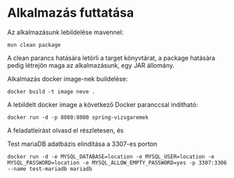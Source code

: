 # Alkalmazás futtatása

Az alkalmazásunk lebildelése mavennel:
```shell
mvn clean package 
```
A clean parancs hatására letörli a target könyvtárat, a package
hatására pedig létrejön maga az alkalmazásunk, egy JAR állomány.

Alkalmazás docker image-nek buildelése:

```shell
docker build -t image neve .
```


A lebildelt docker image a következő Docker paranccsal indítható:

```shell
docker run -d -p 8080:8080 spring-vizsgaremek
```

A feladatleírást olvasd el részletesen, és

Test mariaDB adatbázis elindítása a 3307-es porton

```shell
docker run -d -e MYSQL_DATABASE=location -e MYSQL_USER=location -e MYSQL_PASSWORD=location -e MYSQL_ALLOW_EMPTY_PASSWORD=yes -p 3307:3306 --name test-mariadb mariadb
```